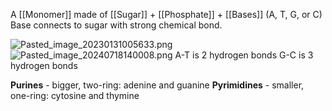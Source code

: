 A \[\[Monomer]] made of \[\[Sugar]] + \[\[Phosphate]] + \[\[Bases]] (A, T, G, or C)
Base connects to sugar with strong chemical bond.

![Pasted\_image\_20230131005633.png](pasted_image_20230131005633.png)
![Pasted\_image\_20240718140008.png](pasted_image_20240718140008.png)
A-T is 2 hydrogen bonds
G-C is 3 hydrogen bonds

**Purines** - bigger, two-ring: adenine and guanine
**Pyrimidines** - smaller, one-ring: cytosine and thymine
